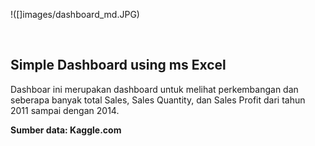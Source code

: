 !([]images/dashboard_md.JPG)

<br>

## Simple Dashboard using ms Excel

Dashboar ini merupakan dashboard untuk melihat perkembangan dan seberapa banyak total Sales, Sales Quantity, dan Sales Profit dari tahun 2011 sampai dengan 2014.

<b>Sumber data: Kaggle.com</b>
